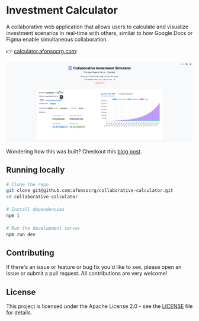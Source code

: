 # Investment Calculator

A collaborative web application that allows users to calculate and visualize investment scenarios in real-time with others, similar to how Google Docs or Figma enable simultaneous collaboration.

👉 [calculator.afonsocrg.com](https://calculator.afonsocrg.com):

![Thumbnail](./thumbnail.png)

Wondering how this was built? Checkout this [blog post](https://dev.to/afonsocrg/add-real-time-collaboration-to-your-react-app-in-10-minutes-4j55).

## Running locally

```bash
# Clone the repo
git clone git@github.com:afonsocrg/collaborative-calculator.git
cd collaborative-calculator

# Install dependencies
npm i

# Run the development server
npm run dev
```

## Contributing

If there's an issue or feature or bug fix you'd like to see, please open an issue or submit a pull request.
All contributions are very welcome!

## License

This project is licensed under the Apache License 2.0 - see the [LICENSE](LICENSE) file for details.
